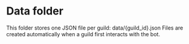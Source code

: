 # Data folder
This folder stores one JSON file per guild: data/{guild_id}.json
Files are created automatically when a guild first interacts with the bot.
